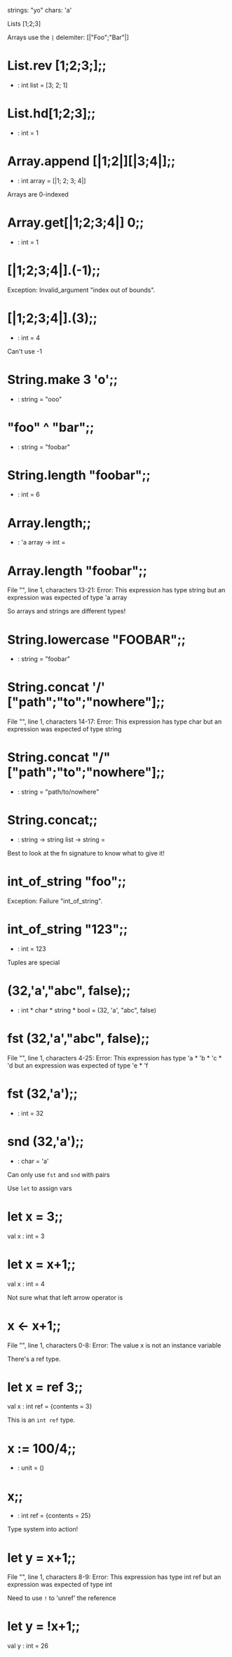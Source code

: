 strings: "yo"
chars: 'a'

Lists
[1;2;3]

Arrays use the `|` delemiter:
[|"Foo";"Bar"|]


# List.rev [1;2;3;];;
- : int list = [3; 2; 1]

# List.hd[1;2;3];;
- : int = 1

# Array.append [|1;2|][|3;4|];;
- : int array = [|1; 2; 3; 4|]

Arrays are 0-indexed

# Array.get[|1;2;3;4|] 0;;
- : int = 1
# [|1;2;3;4|].(-1);;
Exception: Invalid_argument "index out of bounds".
# [|1;2;3;4|].(3);;
- : int = 4

Can't use -1

# String.make 3 'o';;
- : string = "ooo"
# "foo" ^ "bar";;
- : string = "foobar"
# String.length "foobar";;
- : int = 6
# Array.length;;
- : 'a array -> int = <fun>
# Array.length "foobar";;
File "", line 1, characters 13-21:
Error: This expression has type string but an expression was expected of type
         'a array
		 
So arrays and strings are different types!

# String.lowercase "FOOBAR";;
- : string = "foobar"
# String.concat '/' ["path";"to";"nowhere"];;
File "", line 1, characters 14-17:
Error: This expression has type char but an expression was expected of type
         string
# String.concat "/" ["path";"to";"nowhere"];;
- : string = "path/to/nowhere"
# String.concat;;
- : string -> string list -> string = <fun>

Best to look at the fn signature to know what to give it!

# int_of_string "foo";;
Exception: Failure "int_of_string".
# int_of_string "123";;
- : int = 123

Tuples are special

# (32,'a',"abc", false);;
- : int * char * string * bool = (32, 'a', "abc", false)
# fst (32,'a',"abc", false);;
File "", line 1, characters 4-25:
Error: This expression has type 'a * 'b * 'c * 'd
       but an expression was expected of type 'e * 'f
# fst (32,'a');;
- : int = 32
# snd (32,'a');;
- : char = 'a'

Can only use `fst` and `snd` with pairs


Use `let` to assign vars

# let x = 3;;
val x : int = 3
# let x = x+1;;
val x : int = 4

Not sure what that left arrow operator is

# x <- x+1;;
File "", line 1, characters 0-8:
Error: The value x is not an instance variable

There's a <type> ref type.

# let x = ref 3;;
val x : int ref = {contents = 3}

This is an `int ref` type.

# x := 100/4;;
- : unit = ()
# x;;
- : int ref = {contents = 25}

Type system into action!

# let y = x+1;;
File "", line 1, characters 8-9:
Error: This expression has type int ref
       but an expression was expected of type int

Need to use `!` to 'unref' the reference
	   
# let y = !x+1;;
val y : int = 26